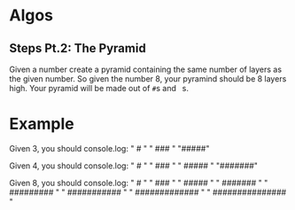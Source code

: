 # Algos

## Steps Pt.2: The Pyramid

Given a number create a pyramid containing the same number of layers as the given number. So given the number 8, your pyramind should be 8 layers high. Your pyramid will be made out of `#`s and ` `s.

# Example
Given 3, you should console.log:
"  #  "
" ### "
"#####"

Given 4, you should console.log:
"   #   "
"  ###  "
" ##### "
"#######"

Given 8, you should console.log:
"         #         "
"        ###        "
"       #####       "
"      #######      "
"     #########     "
"    ###########    "
"   #############   "
"  ###############  "

